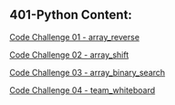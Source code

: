 ## 401-Python Content:

[Code Challenge 01 - array_reverse](/py_dsna/401/challenges/array-reverse/array_reverse/README.md)

[Code Challenge 02 - array_shift](/py_dsna/challenges/array-shift/array_shift/README.md)

[Code Challenge 03 - array_binary_search](/py_dsna/401/challenges/array-binary-search/README.md)

[Code Challenge 04 - team_whiteboard](/py_dsna/401/challenges/cc-04_Whiteboard/README.md)

